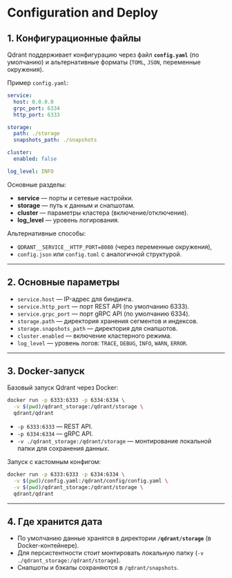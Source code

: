# Configuration and Deploy

## 1. Конфигурационные файлы

Qdrant поддерживает конфигурацию через файл **`config.yaml`** (по умолчанию) и альтернативные форматы (`TOML`, `JSON`, переменные окружения).

Пример `config.yaml`:

```yaml
service:
  host: 0.0.0.0
  grpc_port: 6334
  http_port: 6333

storage:
  path: ./storage
  snapshots_path: ./snapshots

cluster:
  enabled: false

log_level: INFO
```

Основные разделы:

* **service** — порты и сетевые настройки.
* **storage** — путь к данным и снапшотам.
* **cluster** — параметры кластера (включение/отключение).
* **log\_level** — уровень логирования.

Альтернативные способы:

* `QDRANT__SERVICE__HTTP_PORT=8080` (через переменные окружения),
* `config.json` или `config.toml` с аналогичной структурой.

---

## 2. Основные параметры

* `service.host` — IP-адрес для биндинга.
* `service.http_port` — порт REST API (по умолчанию 6333).
* `service.grpc_port` — порт gRPC API (по умолчанию 6334).
* `storage.path` — директория хранения сегментов и индексов.
* `storage.snapshots_path` — директория для снапшотов.
* `cluster.enabled` — включение кластерного режима.
* `log_level` — уровень логов: `TRACE`, `DEBUG`, `INFO`, `WARN`, `ERROR`.

---

## 3. Docker-запуск

Базовый запуск Qdrant через Docker:

```bash
docker run -p 6333:6333 -p 6334:6334 \
  -v $(pwd)/qdrant_storage:/qdrant/storage \
  qdrant/qdrant
```

* `-p 6333:6333` — REST API.
* `-p 6334:6334` — gRPC API.
* `-v ./qdrant_storage:/qdrant/storage` — монтирование локальной папки для сохранения данных.

Запуск с кастомным конфигом:

```bash
docker run -p 6333:6333 -p 6334:6334 \
  -v $(pwd)/config.yaml:/qdrant/config/config.yaml \
  -v $(pwd)/qdrant_storage:/qdrant/storage \
  qdrant/qdrant
```

---

## 4. Где хранится дата

* По умолчанию данные хранятся в директории **`/qdrant/storage`** (в Docker-контейнере).
* Для персистентности стоит монтировать локальную папку (`-v ./qdrant_storage:/qdrant/storage`).
* Снапшоты и бэкапы сохраняются в `/qdrant/snapshots`.

